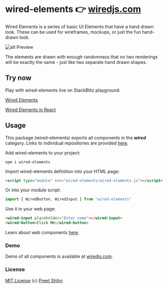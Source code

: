 # wired-elements 👉 [wiredjs.com](https://wiredjs.com)
Wired Elements is a series of basic UI Elements that have a hand drawn look. These can be used for wireframes, mockups, or just the fun hand-drawn look. 

![alt Preview](https://i.imgur.com/qttPllg.png)

The elements are drawn with enough randomness that no two renderings will be exactly the same - just like two separate hand drawn shapes. 

## Try now
Play with wired-elements live on StackBlitz playground:

[Wired Elements](https://stackblitz.com/edit/wired-elements?file=index.html)

[Wired Elements in React](https://stackblitz.com/edit/wired-elements-react?file=index.js)


## Usage

This package (wired-elements) exports all components in the **_wired_** category. Links to individual repositories are provided [here](#components).

Add wired-elements to your project:
```
npm i wired-elements
```
Import wired-elements definition into your HTML page:
```html
<script type="module" src="wired-elements/wired-elements.js"></script>
```
Or into your module script:
```javascript
import { WiredButton, WiredInput } from "wired-elements"
```

Use it in your web page:
```html
<wired-input placeholder="Enter name"></wired-input>
<wired-button>Click Me</wired-button>
```

Learn about web components [here](https://www.webcomponents.org/introduction).

### Demo

Demo of all components is available at [wiredjs.com](https://wiredjs.com/showcase.html).

### License
[MIT License](https://github.com/wiredjs/wired-elements/blob/master/LICENSE) (c) [Preet Shihn](https://twitter.com/preetster)
